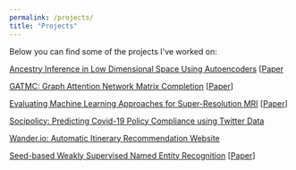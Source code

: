 ```yaml
---
permalink: /projects/
title: "Projects"
---
```


Below you can find some of the projects I've worked on:

[Ancestry Inference in Low Dimensional Space Using Autoencoders](https://github.com/jsicheng/autoencoder-ancestry-inference) \[[Paper](https://github.com/jsicheng/autoencoder-ancestry-inference/blob/main/\]Ancestry%20Inference%20in%20Low%20Dimensional%20Space%20Using%20Autoencoders.pdf)

[GATMC: Graph Attention Network Matrix Completion](https://github.com/jsicheng/gatmc) \[[Paper](https://github.com/jsicheng/gatmc/blob/master/GATMC%20-%20Graph%20Attention%20Matrix%20Completion.pdf)\]

[Evaluating Machine Learning Approaches for Super-Resolution MRI](https://github.com/jsicheng/mri-superresolution) \[[Paper](https://github.com/jsicheng/mri-superresolution/blob/fix-bicubic/Evaluating%20Machine%20Learning%20Approaches%20for%20Super-Resolution%20MRI.pdf)\]

[Socipolicy: Predicting Covid-19 Policy Compliance using Twitter Data](https://github.com/jsicheng/socipolicy)

[Wander.io: Automatic Itinerary Recommendation Website](https://github.com/jsicheng/Wander.io)

[Seed-based Weakly Supervised Named Entity Recognition](https://github.com/jsicheng/CS245-Project-1) \[[Paper](https://docs.google.com/document/d/1pr46og6OUH0CtA1EeRPMzR8dtxmElRWcpTtwErppqCU/edit?usp=sharing)\]